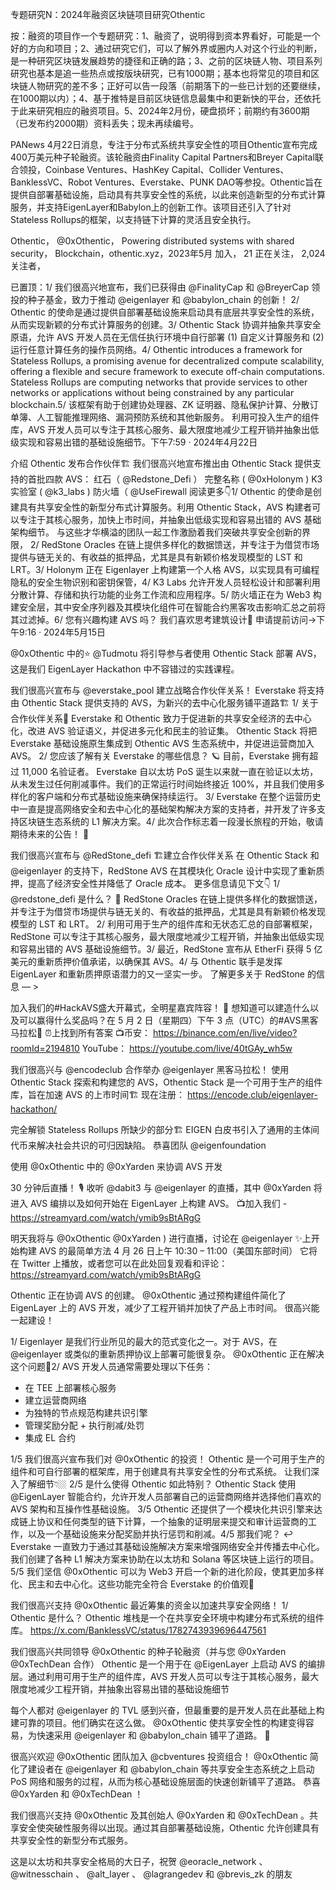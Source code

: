 专题研究N：2024年融资区块链项目研究Othentic


按：融资的项目作一个专题研究：1、融资了，说明得到资本界看好，可能是一个好的方向和项目；2、通过研究它们，可以了解外界或圈内人对这个行业的判断，是一种研究区块链发展趋势的捷径和正确的路；3、之前的区块链人物、项目系列研究也基本是追一些热点或按版块研究，已有1000期；基本也将常见的项目和区块链人物研究的差不多；正好可以告一段落（前期落下的一些已计划的还要继续，在1000期以内）；4、基于推特是目前区块链信息最集中和更新快的平台，还依托于此来研究相应的融资项目。5、2024年2月份，硬盘损坏；前期约有3600期（已发布约2000期）资料丢失；现未再续编号。

PANews 4月22日消息，专注于分布式系统共享安全性的项目Othentic宣布完成400万美元种子轮融资。该轮融资由Finality Capital Partners和Breyer Capital联合领投，Coinbase Ventures、HashKey Capital、Collider Ventures、BanklessVC、Robot Ventures、Everstake、PUNK DAO等参投。Othentic旨在提供自部署基础设施，启动具有共享安全性的系统，以此来创造新型的分布式计算服务，并支持EigenLayer和Babylon上的创新工作。该项目还引入了针对Stateless Rollups的框架，以支持链下计算的灵活且安全执行。

Othentic，
@0xOthentic，
Powering distributed systems with shared security，
Blockchain，othentic.xyz，2023年5月 加入，
21 正在关注，
2,024 关注者，


已置顶：1/ 我们很高兴地宣布，我们已获得由
@FinalityCap
和
@BreyerCap
领投的种子基金，致力于推动
@eigenlayer
和
@babylon_chain
的创新！ 2/ Othentic 的使命是通过提供自部署基础设施来启动具有底层共享安全性的系统，从而实现新颖的分布式计算服务的创建。3/ Othentic Stack 协调并抽象共享安全原语，允许 AVS 开发人员在无信任执行环境中自行部署 (1) 自定义计算服务和 (2) 运行任意计算任务的操作员网络。4/ Othentic introduces a framework for Stateless Rollups, a promising avenue for decentralized compute scalability, offering a flexible and secure framework to execute off-chain computations. Stateless Rollups are computing networks that provide services to other networks or applications without being constrained by any particular blockchain.5/ 该框架有助于创建协处理器、ZK 证明器、隐私保护计算、分散订单簿、人工智能推理网络、漏洞预防系统和其他新服务。
利用可投入生产的组件库，AVS 开发人员可以专注于其核心服务、最大限度地减少工程开销并抽象出低级实现和容易出错的基础设施细节。下午7:59 · 2024年4月22日

介绍 Othentic 发布合作伙伴🏗️
我们很高兴地宣布推出由 Othentic Stack 提供支持的首批四款 AVS：
红石（ 
@Redstone_Defi
 ）
完整名称 ( 
@0xHolonym
 )
K3 实验室 ( 
@k3_labs
 )
防火墙（ 
@UseFirewall
阅读更多👇1/
Othentic 的使命是创建具有共享安全性的新型分布式计算服务。利用 Othentic Stack，AVS 构建者可以专注于其核心服务，加快上市时间，并抽象出低级实现和容易出错的 AVS 基础架构细节。
与这些才华横溢的团队一起工作激励着我们突破共享安全创新的界限，
2/
RedStone Oracles 在链上提供多样化的数据馈送，并专注于为借贷市场提供与链无关的、有收益的抵押品，尤其是具有新颖价格发现模型的 LST 和 LRT。3/
Holonym 正在 Eigenlayer 上构建第一个人格 AVS，以实现具有可编程隐私的安全生物识别和密钥保管，4/
K3 Labs 允许开发人员轻松设计和部署利用分散计算、存储和执行功能的业务工作流和应用程序。5/
防火墙正在为 Web3 构建安全层，其中安全序列器及其模块化组件可在智能合约黑客攻击影响汇总之前将其过滤掉。6/
您有兴趣构建 AVS 吗？
我们喜欢思考建筑设计🎨
申请提前访问→下午9:16 · 2024年5月15日

@0xOthentic
中的⭐️ 
@Tudmotu
将引导参与者使用 Othentic Stack 部署 AVS，这是我们 EigenLayer Hackathon 中不容错过的实践课程。

我们很高兴宣布与
@everstake_pool
建立战略合作伙伴关系！
Everstake 将支持由 Othentic Stack 提供支持的 AVS，为新兴的去中心化服务铺平道路🏗️
1/
关于合作伙伴关系🤝
Everstake 和 Othentic 致力于促进新的共享安全经济的去中心化，改进 AVS 验证语义，并促进多元化和民主的验证集。
Othentic Stack 将把 Everstake 基础设施原生集成到 Othentic AVS 生态系统中，并促进运营商加入 AVS。
2/
您应该了解有关 Everstake 的哪些信息？ 🪐
目前，Everstake 拥有超过 11,000 名验证者。
Everstake 自以太坊 PoS 诞生以来就一直在验证以太坊，从未发生过任何削减事件。我们的正常运行时间始终接近 100%，并且我们使用多样化的客户端和分布式基础设施来确保持续运行。
3/
Everstake 在整个运营历史中一直是提高网络安全和去中心化的基础架构解决方案的支持者，并开发了许多支持区块链生态系统的 L1 解决方案。4/
此次合作标志着一段漫长旅程的开始，敬请期待未来的公告！ 👀

我们很高兴宣布与
@RedStone_defi
 🏗️建立合作伙伴关系
在 Othentic Stack 和
@eigenlayer
的支持下，RedStone AVS 在其模块化 Oracle 设计中实现了重新质押，提高了经济安全性并降低了 Oracle 成本。
更多信息请见下文👇
1/ 
@redstone_defi
是什么？ 🤔
RedStone Oracles 在链上提供多样化的数据馈送，并专注于为借贷市场提供与链无关的、有收益的抵押品，尤其是具有新颖价格发现模型的 LST 和 LRT。
2/
利用可用于生产的组件库和无状态汇总的自部署框架，RedStone 可以专注于其核心服务，最大限度地减少工程开销，并抽象出低级实现和容易出错的 AVS 基础设施细节。3/
最近，RedStone 宣布从 EtherFi 获得 5 亿美元的重新质押价值承诺，以确保其 AVS。4/
与 Othentic 联手是发挥 EigenLayer 和重新质押原语潜力的又一坚实一步。
了解更多关于 RedStone 的信息 — >

加入我们的#HackAVS盛大开幕式，全明星嘉宾阵容！ 🌟
想知道可以建造什么以及可以赢得什么奖品吗？在 5 月 2 日（星期四）下午 3 点（UTC）的#AVS黑客马拉松🫡
⏰上找到所有答案
📺币安： https://binance.com/en/live/video?roomId=2194810
YouTube： https://youtube.com/live/40tGAy_wh5w

我们很高兴与
@encodeclub
合作举办
@eigenlayer
黑客马拉松！
使用 Othentic Stack 探索和构建您的 AVS，Othentic Stack 是一个可用于生产的组件库，旨在加速 AVS 的上市时间🏗️
现在注册：
https://encode.club/eigenlayer-hackathon/

完全解锁 Stateless Rollups 所缺少的部分🏗️
EIGEN 白皮书引入了通用的主体间代币来解决社会共识的可归因缺陷。
恭喜团队
@eigenfoundation

使用
@0xOthentic
中的
@0xYarden
来协调 AVS 开发

30 分钟后直播！ 🎙️
收听
@dabit3
与
@eigenlayer
的直播，其中
@0xYarden
将进入 AVS 编排以及如何开始在 EigenLayer 上构建 AVS。
📺加入我们 - https://streamyard.com/watch/ymib9sBtARgG

明天我将与
@0xOthentic
@0xYarden
 ) 进行直播，讨论在
@eigenlayer
 ✨上开始构建 AVS 的最简单方法
4 月 26 日上午 10:30 – 11:00（美国东部时间）
它将在 Twitter 上播放，或者您可以在此处回复观看和评论：
https://streamyard.com/watch/ymib9sBtARgG

Othentic 正在协调 AVS 的创建。
@0xOthentic
通过预构建组件简化了 EigenLayer 上的 AVS 开发，减少了工程开销并加快了产品上市时间。
很高兴能一起建设！ 

1/ Eigenlayer 是我们行业所见的最大的范式变化之一。对于 AVS，在
@eigenlayer
或类似的重新质押协议上部署可能很复杂。 
@0xOthentic
正在解决这个问题🧵2/ AVS 开发人员通常需要处理以下任务：
* 在 TEE 上部署核心服务
* 建立运营商网络
* 为独特的节点规范构建共识引擎
* 管理奖励分配 + 执行削减/处罚
* 集成 EL 合约

1/5 我们很高兴宣布我们对
@0xOthentic
的投资！
Othentic 是一个可用于生产的组件和可自行部署的框架库，用于创建具有共享安全性的分布式系统。
让我们深入了解细节👇🏼
2/5 是什么使得 Othentic 如此特别？
Othentic Stack 使用
@EigenLayer
智能合约，允许开发人员部署自己的运营商网络并选择他们喜欢的 AVS 架构和互操作性基础设施。
3/5 Othentic 还提供了一个模块化共识引擎来达成链上协议和任何类型的链下计算，一个抽象的证明层来提交和审计运营商的工作，以及一个基础设施来分配奖励并执行惩罚和削减。4/5 那我们呢？ ↩️
Everstake 一直致力于通过其基础设施解决方案来增强网络安全并传播去中心化。我们创建了各种 L1 解决方案来协助在以太坊和 Solana 等区块链上运行的项目。
5/5 我们坚信
@0xOthentic
可以为 Web3 开启一个新的进化阶段，使其更加多样化、民主和去中心化。这些功能完全符合 Everstake 的价值观💫

我们很高兴支持
@0xOthentic
最近筹集的资金以加速共享安全网络！
1/ Othentic 是什么？
Othentic 堆栈是一个在共享安全环境中构建分布式系统的组件库。
https://x.com/BanklessVC/status/1782743939696447561

我们很高兴共同领导
@0xOthentic
的种子轮融资（并与您
@0xYarden
@0xTechDean
合作）
Othentic 是一个用于在
@EigenLayer
上启动 AVS 的编排层。通过利用可用于生产的组件库，AVS 开发人员可以专注于其核心服务，最大限度地减少工程开销，并抽象出容易出错的基础设施细节

每个人都对
@eigenlayer
的 TVL 感到兴奋，但最重要的是开发人员在此基础上构建可靠的项目。他们确实在这么做。
@0xOthentic
使共享安全性的构建变得容易，为快速采用
@eigenlayer
和
@babylon_chain
铺平了道路。 🚀

很高兴欢迎
@0xOthentic
团队加入
@cbventures
投资组合！
@0xOthentic
简化了建设者在
@eigenlayer
和
@babylon_chain
等共享安全生态系统之上启动 PoS 网络和服务的过程，从而为核心基础设施层面的快速创新铺平了道路。
恭喜
@0xYarden
和
@0xTechDean
 ！

我们很高兴支持
@0xOthentic
及其创始人
@0xYarden
和
@0xTechDean
 。共享安全使突破性服务得以出现。通过其自部署基础设施，Othentic 允许创建具有共享安全性的新型分布式服务。

这是以太坊和共享安全格局的大日子，祝贺
@eoracle_network
 、 
@witnesschain
 、 
@alt_layer
 、 
@lagrangedev
和
@brevis_zk
的朋友
